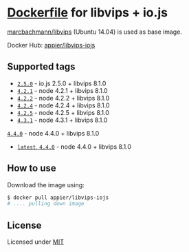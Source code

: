 # [Dockerfile](./Dockerfile) for libvips + io.js

[marcbachmann/libvips](https://registry.hub.docker.com/u/marcbachmann/libvips/) (Ubuntu 14.04) is used as base image.

Docker Hub: [appier/libvips-iojs](https://hub.docker.com/r/appier/libvips-iojs/)

## Supported tags

- [`2.5.0`](https://github.com/appier/dockerfile-libvips-iojs/tree/2.5.0) - io.js 2.5.0 + libvips 8.1.0
- [`4.2.1`](https://github.com/appier/dockerfile-libvips-iojs/tree/4.2.1) - node 4.2.1 + libvips 8.1.0
- [`4.2.2`](https://github.com/appier/dockerfile-libvips-iojs/tree/4.2.2) - node 4.2.2 + libvips 8.1.0
- [`4.2.4`](https://github.com/appier/dockerfile-libvips-iojs/tree/4.2.4) - node 4.2.4 + libvips 8.1.0
- [`4.2.5`](https://github.com/appier/dockerfile-libvips-iojs/tree/4.2.5) - node 4.2.5 + libvips 8.1.0
- [`4.3.1`](https://github.com/appier/dockerfile-libvips-iojs/tree/4.3.1) - node 4.3.1 + libvips 8.1.0

[`4.4.0`](https://github.com/appier/dockerfile-libvips-iojs/tree/4.4.0) - node 4.4.0 + libvips 8.1.0

- [`latest`, `4.4.0`](https://github.com/appier/dockerfile-libvips-iojs/tree/master) - node 4.4.0 + libvips 8.1.0

## How to use

Download the image using:

```bash
$ docker pull appier/libvips-iojs
# .... pulling down image
```

## License

Licensed under [MIT](http://opensource.org/licenses/mit-license.html)

